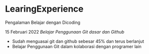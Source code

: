 # LearingExperience
Pengalaman Belajar dengan Dicoding

15 Februari 2022
*Belajar Penggunaan Git dasar dan Github*
- Sudah menguasai git dan github sebesar 45% dan terus berlanjut
- Belajar Penggunaan Git dalam kolaborasi dengan programer lain

